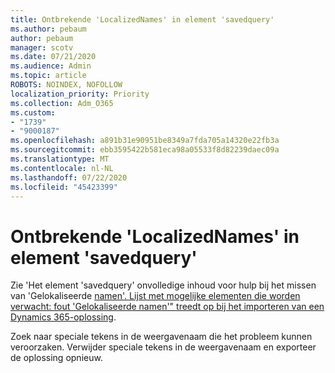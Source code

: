 ```yaml
---
title: Ontbrekende 'LocalizedNames' in element 'savedquery'
ms.author: pebaum
author: pebaum
manager: scotv
ms.date: 07/21/2020
ms.audience: Admin
ms.topic: article
ROBOTS: NOINDEX, NOFOLLOW
localization_priority: Priority
ms.collection: Adm_O365
ms.custom:
- "1739"
- "9000187"
ms.openlocfilehash: a891b31e90951be8349a7fda705a14320e22fb3a
ms.sourcegitcommit: ebb3595422b581eca98a05533f8d82239daec09a
ms.translationtype: MT
ms.contentlocale: nl-NL
ms.lasthandoff: 07/22/2020
ms.locfileid: "45423399"
---
```

# <a name="missing-localizednames-in-element-savedquery"></a>Ontbrekende 'LocalizedNames' in element 'savedquery'

Zie 'Het element 'savedquery' onvolledige inhoud voor hulp bij het missen van 'Gelokaliseerde [namen'. Lijst met mogelijke elementen die worden verwacht: fout 'Gelokaliseerde namen'" treedt op bij het importeren van een Dynamics 365-oplossing](https://support.microsoft.com/help/4463330/the-element-savedquery-has-incomplete-content-list-of-possible-element).

Zoek naar speciale tekens in de weergavenaam die het probleem kunnen veroorzaken. Verwijder speciale tekens in de weergavenaam en exporteer de oplossing opnieuw.